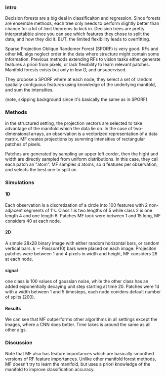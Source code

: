 ### intro

Decision forests are a big deal in classificaiton and regression.
Since forests are ensemble methods, each tree only needs to perform slightly better than chance for a lot of limit theorems to kick in.
Decision trees are pretty interpretabble since you can see which features they chose to split the data, and how they did it. BUT, the limited flexibility leads to overfitting.

Sparse Projection Oblique Randomer Forest (SPORF) is very good. RFs and other ML algs neglect order in the data where structure might contain some information. Previous methods extending RFs to vision tasks either generate features a priori from pixels, or lack flexibility to learn relevant patches. Manifold forests exists but only in low D, and unsupervised.

They propose a SPORF where at each node, they select a set of random spatially contiguous features using knowledge of the underlying manifold, and sum the intensities.

(note, skipping background since it's basically the same as in SPORF)

### Methods

in the structured setting, the projection vectors are selected to take advantage of the manifold which the data lie on. In the case of two-dimensional arrays, an observation is a vectorized representation of a data matrix. MF creates projections by summing intensities of rectangular patches of pixels.

Patches are generated by sampling an upper left corder, then the hight and width are directly sampled from uniform distributions. In this case, they call each patch an "atom". MF samples $d$ atoms, so $d$ features per observation, and selects the best one to split on.

### Simulations
#### 1D
Each observation is a discretization of a circle into 100 features with 2 non-adjacent segments of 1's. Class 1 is two lengths of 5 while class 2 is one length 4 and one length 6. Patches MF took were between 1 and 15 long, MF considers 40 at each node.

#### 2D
A simple 28x28 binary image with either random horizontal bars, or random vertical bars. $k \sim Poisson(10)$ bars were placed on each image. Projeciton patches were between 1 and 4 pixels in width and height, MF considers 28 at each node.

#### signal
one class is 100 values of gaussian noise, while the other class has an added exponentially decaying unit step starting at time 20. Patches were 1d with a width between 1 and 5 timesteps, each node coniders default number of splits (200).

#### Results
We can see that MF outperforms other algorithms in all settings except the images, where a CNN does better. Time takes is around the same as all other algs.

### Discussion
Note that MF also has feature importances which are basically smoothed versions of RF feature importances. Unlike other manifold forest methods, MF doesn't try to learn the manifold, but uses a priori knowledge of the manifold to improve classification accuracy.
